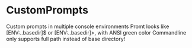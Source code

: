 # CustomPrompts
Custom prompts in multiple console environments
Promt looks like [ENV:..basedir]$ or [ENV:..basedir]>, with ANSI green color
Commandline only supports full path instead of base directory!
